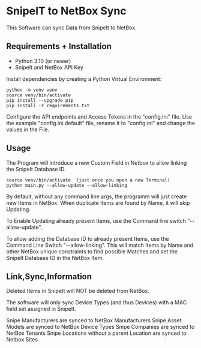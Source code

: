 # SnipeIT to NetBox Sync

This Software can sync Data from SnipeIt to NetBox.

## Requirements + Installation

- Python 3.10 (or newer)
- SnipeIt and NetBox API Key

Install dependencies by creating a Python Virtual Environment:

    python -m venv venv
    source venv/bin/activate
    pip install --upgrade pip
    pip install -r requirements.txt

Configure the API endpoints and Access Tokens in the "config.ini" file.
Use the example "config.ini.default" file, rename it to "config.ini" and 
change the values in the File.

## Usage

The Program will introduce a new Custom Field in Netbox to allow linking the 
SnipeIt Database ID.

    source venv/bin/activate  (just once you open a new Terminal)
    python main.py --allow-update --allow-linking

By default, without any command line args, the programm will just create new
Items in NetBox. When duplicate Items are found by Name, it will skip Updating.

To Enable Updating already present Items, use the Command line switch "--allow-update".

To allow adding the Database ID to already present Items, 
use the Command Line Switch "--allow-linking". This will match Items by Name and
other NetBox unique constraints to find possible Matches and set the SnipeIt
Database ID in the NetBox Item.


## Link,Sync,Information

Deleted Items in SnipeIt will NOT be deleted from NetBox.

The software will only sync Device Types (and thus Devices) with a MAC field set assigned in SnipeIt.

Snipe Manufacturers are synced to NetBox Manufacturers
Snipe Asset Models are synced to NetBox Device Types
Snipe Companies are synced to NetBox Tenants
Snipe Locations without a parent Location are synced to Netbox Sites